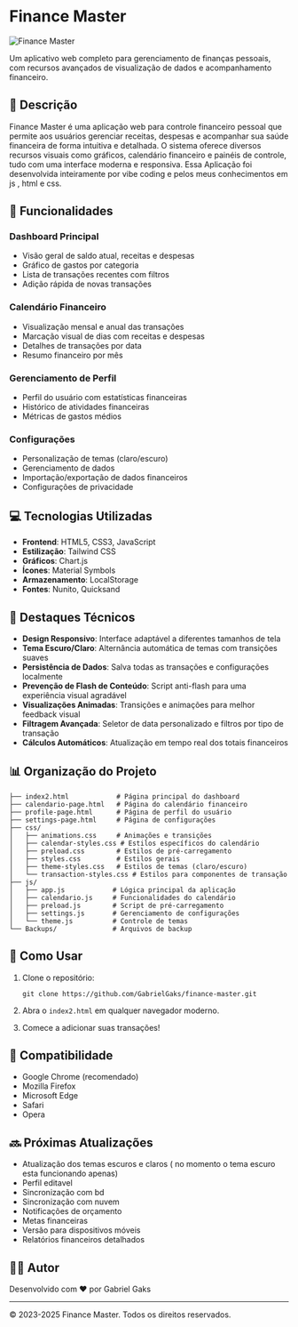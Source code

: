 # Finance Master

![Finance Master](https://img.shields.io/badge/Finance%20Master-1.0.0-blue)

Um aplicativo web completo para gerenciamento de finanças pessoais, com recursos avançados de visualização de dados e acompanhamento financeiro.

## 📝 Descrição

Finance Master é uma aplicação web para controle financeiro pessoal que permite aos usuários gerenciar receitas, despesas e acompanhar sua saúde financeira de forma intuitiva e detalhada. O sistema oferece diversos recursos visuais como gráficos, calendário financeiro e painéis de controle, tudo com uma interface moderna e responsiva.
Essa Aplicação foi desenvolvida inteiramente por vibe coding e pelos meus conhecimentos em js , html e css.

## 🚀 Funcionalidades

### Dashboard Principal
- Visão geral de saldo atual, receitas e despesas
- Gráfico de gastos por categoria
- Lista de transações recentes com filtros
- Adição rápida de novas transações

### Calendário Financeiro
- Visualização mensal e anual das transações
- Marcação visual de dias com receitas e despesas
- Detalhes de transações por data
- Resumo financeiro por mês

### Gerenciamento de Perfil
- Perfil do usuário com estatísticas financeiras
- Histórico de atividades financeiras
- Métricas de gastos médios

### Configurações
- Personalização de temas (claro/escuro)
- Gerenciamento de dados
- Importação/exportação de dados financeiros
- Configurações de privacidade

## 💻 Tecnologias Utilizadas

- **Frontend**: HTML5, CSS3, JavaScript
- **Estilização**: Tailwind CSS
- **Gráficos**: Chart.js
- **Ícones**: Material Symbols
- **Armazenamento**: LocalStorage
- **Fontes**: Nunito, Quicksand

## 🌟 Destaques Técnicos

- **Design Responsivo**: Interface adaptável a diferentes tamanhos de tela
- **Tema Escuro/Claro**: Alternância automática de temas com transições suaves
- **Persistência de Dados**: Salva todas as transações e configurações localmente
- **Prevenção de Flash de Conteúdo**: Script anti-flash para uma experiência visual agradável
- **Visualizações Animadas**: Transições e animações para melhor feedback visual
- **Filtragem Avançada**: Seletor de data personalizado e filtros por tipo de transação
- **Cálculos Automáticos**: Atualização em tempo real dos totais financeiros

## 📊 Organização do Projeto

```
├── index2.html            # Página principal do dashboard
├── calendario-page.html   # Página do calendário financeiro
├── profile-page.html      # Página de perfil do usuário
├── settings-page.html     # Página de configurações
├── css/
│   ├── animations.css     # Animações e transições
│   ├── calendar-styles.css # Estilos específicos do calendário
│   ├── preload.css        # Estilos de pré-carregamento
│   ├── styles.css         # Estilos gerais
│   ├── theme-styles.css   # Estilos de temas (claro/escuro)
│   └── transaction-styles.css # Estilos para componentes de transação
├── js/
│   ├── app.js            # Lógica principal da aplicação
│   ├── calendario.js     # Funcionalidades do calendário
│   ├── preload.js        # Script de pré-carregamento
│   ├── settings.js       # Gerenciamento de configurações
│   └── theme.js          # Controle de temas
└── Backups/              # Arquivos de backup
```

## 🔧 Como Usar

1. Clone o repositório:
   ```
   git clone https://github.com/GabrielGaks/finance-master.git
   ```

2. Abra o `index2.html` em qualquer navegador moderno.

3. Comece a adicionar suas transações!

## 📱 Compatibilidade

- Google Chrome (recomendado)
- Mozilla Firefox
- Microsoft Edge
- Safari
- Opera

## 🔜 Próximas Atualizações

- Atualização dos temas escuros e claros ( no momento o tema escuro esta funcionando apenas)
- Perfil editavel
- Sincronização com bd
- Sincronização com nuvem
- Notificações de orçamento
- Metas financeiras
- Versão para dispositivos móveis
- Relatórios financeiros detalhados



## 👨‍💻 Autor

Desenvolvido com ❤️ por Gabriel Gaks

---
© 2023-2025 Finance Master. Todos os direitos reservados.
